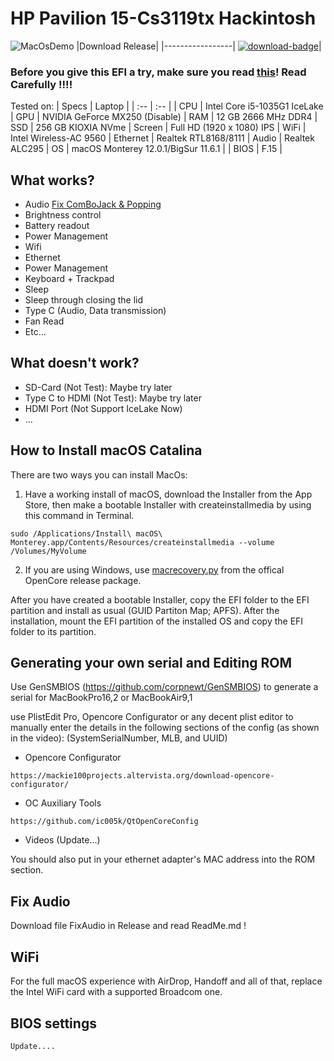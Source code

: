 # HP Pavilion 15-Cs3119tx Hackintosh
![MacOsDemo](https://i.imgur.com/ZVLJObo.png)
|Download Release|
|-----------------|
[![download-badge](https://img.shields.io/badge/OpenCore-0.7.5-green.svg)](https://github.com/shivalkyra/Hp-Pavilion-15-cs3119tx-Hackintosh-OpenCore/releases/ "Download status")|

### Before you give this EFI a try, make sure you read [this](#Generating-your-own-serial-and-Editing-ROM)! Read Carefully !!!!

Tested on:
| Specs | Laptop |
| :-- | :-- |
| CPU | Intel Core i5-1035G1 IceLake
| GPU | NVIDIA GeForce MX250 (Disable)
| RAM | 12 GB 2666 MHz DDR4 
| SSD | 256 GB KIOXIA NVme
| Screen | Full HD (1920 x 1080) IPS
| WiFi | Intel Wireless-AC 9560
| Ethernet | Realtek RTL8168/8111
| Audio | Realtek ALC295
| OS | macOS Monterey 12.0.1/BigSur 11.6.1 |
| BIOS | F.15 |

## What works?
- Audio [Fix ComBoJack & Popping](#fix-audio)
- Brightness control
- Battery readout
- Power Management
- Wifi
- Ethernet
- Power Management
- Keyboard + Trackpad
- Sleep
- Sleep through closing the lid
- Type C (Audio, Data transmission)
- Fan Read
- Etc...
## What doesn't work?
- SD-Card (Not Test): Maybe try later
- Type C to HDMI (Not Test): Maybe try later
- HDMI Port (Not Support IceLake Now)
- ...
## How to Install macOS Catalina

There are two ways you can install MacOs:

1. Have a working install of macOS, download the Installer from the App Store, then make a bootable Installer with createinstallmedia by using this command in Terminal.
```
sudo /Applications/Install\ macOS\ Monterey.app/Contents/Resources/createinstallmedia --volume /Volumes/MyVolume
```
2. If you are using Windows, use [macrecovery.py](https://dortania.github.io/OpenCore-Install-Guide/installer-guide/winblows-install.html) from the offical OpenCore release package.

After you have created a bootable Installer, copy the EFI folder to the EFI partition and install as usual (GUID Partiton Map; APFS). After the installation, mount the EFI partition of the installed OS and copy the EFI folder to its partition.
## Generating your own serial and Editing ROM

Use GenSMBIOS (https://github.com/corpnewt/GenSMBIOS) to generate a serial for MacBookPro16,2 or MacBookAir9,1

use PlistEdit Pro, Opencore Configurator or any decent plist editor to manually enter the details in the following sections of the config (as shown in the video): (SystemSerialNumber, MLB, and UUID)
+ Opencore Configurator
```
https://mackie100projects.altervista.org/download-opencore-configurator/
```
+ OC Auxiliary Tools
```
https://github.com/ic005k/QtOpenCoreConfig
```
+ Videos (Update...)

You should also put in your ethernet adapter's MAC address into the ROM section.
## Fix Audio
Download file FixAudio in Release and read ReadMe.md !
## WiFi
 For the full macOS experience with AirDrop, Handoff and all of that, replace the Intel WiFi card with a supported Broadcom one.

## BIOS settings
    Update....

